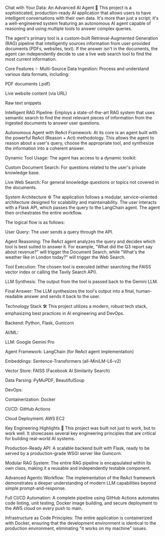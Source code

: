 Chat with Your Data: An Advanced AI Agent 🧠
This project is a sophisticated, production-ready AI application that allows users to have intelligent conversations with their own data. It's more than just a script; it's a well-engineered system featuring an autonomous AI agent capable of reasoning and using multiple tools to answer complex queries.

The agent's primary tool is a custom-built Retrieval-Augmented Generation (RAG) pipeline that intelligently sources information from user-provided documents (PDFs, websites, text). If the answer isn't in the documents, the agent can independently decide to use a live web search tool to find the most current information.

Core Features ✨
Multi-Source Data Ingestion: Process and understand various data formats, including:

PDF documents (.pdf)

Live website content (via URL)

Raw text snippets

Intelligent RAG Pipeline: Employs a state-of-the-art RAG system that uses semantic search to find the most relevant pieces of information from the ingested documents to answer user questions.

Autonomous Agent with ReAct Framework: At its core is an agent built with the powerful ReAct (Reason + Act) methodology. This allows the agent to reason about a user's query, choose the appropriate tool, and synthesize the information into a coherent answer.

Dynamic Tool Usage: The agent has access to a dynamic toolkit:

Custom Document Search: For questions related to the user's private knowledge base.

Live Web Search: For general knowledge questions or topics not covered in the documents.

System Architecture ⚙️
The application follows a modular, service-oriented architecture designed for scalability and maintainability. The user interacts with a Flask API, which passes the query to the LangChain agent. The agent then orchestrates the entire workflow.

The logical flow is as follows:

User Query: The user sends a query through the API.

Agent Reasoning: The ReAct agent analyzes the query and decides which tool is best suited to answer it. For example, "What did the Q3 report say about revenue?" will trigger the Document Search, while "What's the weather like in London today?" will trigger the Web Search.

Tool Execution: The chosen tool is executed (either searching the FAISS vector index or calling the Tavily Search API).

LLM Synthesis: The output from the tool is passed back to the Gemini LLM.

Final Answer: The LLM synthesizes the tool's output into a final, human-readable answer and sends it back to the user.

Technology Stack 🛠️
This project utilizes a modern, robust tech stack, emphasizing best practices in AI engineering and DevOps.

Backend: Python, Flask, Gunicorn

AI/ML:

LLM: Google Gemini Pro

Agent Framework: LangChain (for ReAct agent implementation)

Embeddings: Sentence-Transformers (all-MiniLM-L6-v2)

Vector Store: FAISS (Facebook AI Similarity Search)

Data Parsing: PyMuPDF, BeautifulSoup

DevOps:

Containerization: Docker

CI/CD: GitHub Actions

Cloud Deployment: AWS EC2

Key Engineering Highlights 🚀
This project was built not just to work, but to work well. It showcases several key engineering principles that are critical for building real-world AI systems.

Production-Ready API: A scalable backend built with Flask, ready to be served by a production-grade WSGI server like Gunicorn.

Modular RAG System: The entire RAG pipeline is encapsulated within its own class, making it a reusable and independently testable component.

Advanced Agentic Workflow: The implementation of the ReAct framework demonstrates a deeper understanding of modern LLM capabilities beyond simple prompt-and-response.

Full CI/CD Automation: A complete pipeline using GitHub Actions automates code linting, unit testing, Docker image building, and secure deployment to the AWS cloud on every push to main.

Infrastructure as Code Principles: The entire application is containerized with Docker, ensuring that the development environment is identical to the production environment, eliminating "it works on my machine" issues.
